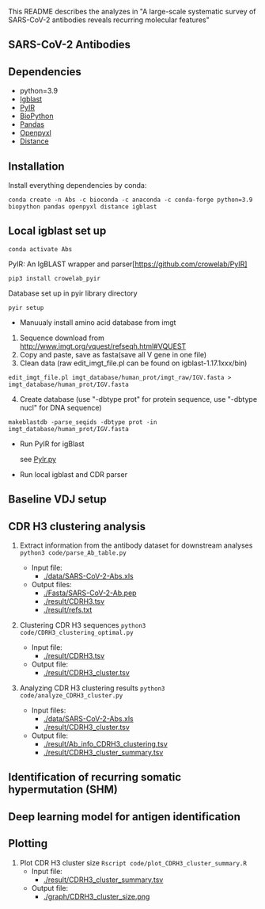 This README describes the analyzes in "A large-scale systematic survey of SARS-CoV-2 antibodies
reveals recurring molecular features"


## SARS-CoV-2 Antibodies


## Dependencies ##
* python=3.9
* [Igblast](https://github.com/ncbi/igblast)
* [PyIR](https://github.com/crowelab/PyIR)
* [BioPython](https://github.com/biopython/biopython)
* [Pandas](https://pandas.pydata.org/)
* [Openpyxl](https://openpyxl.readthedocs.io/en/stable/)
* [Distance](https://pypi.org/project/Distance/)

## Installation ##
Install everything dependencies by conda:

```conda create -n Abs -c bioconda -c anaconda -c conda-forge python=3.9 biopython pandas openpyxl distance igblast```


## Local igblast set up

```conda activate Abs```

PyIR: An IgBLAST wrapper and parser[https://github.com/crowelab/PyIR]

```pip3 install crowelab_pyir```

Database set up in pyir library directory

```pyir setup```

- Manuualy install amino acid database from imgt

1. Sequence download from  http://www.imgt.org/vquest/refseqh.html#VQUEST
2. Copy and paste, save as fasta(save all V gene in one file)
3. Clean data (raw edit_imgt_file.pl can be found on igblast-1.17.1xxx/bin)

```edit_imgt_file.pl imgt_database/human_prot/imgt_raw/IGV.fasta > imgt_database/human_prot/IGV.fasta```

4. Create database (use "-dbtype prot" for protein sequence, use "-dbtype nucl" for DNA sequence)

```makeblastdb -parse_seqids -dbtype prot -in imgt_database/human_prot/IGV.fasta```

- Run PyIR for igBlast

  see [PyIr.py](./code/_PyIR_.py)

- Run local igblast and CDR parser

## Baseline VDJ setup

## CDR H3 clustering analysis

1. Extract information from the antibody dataset for downstream analyses
```python3 code/parse_Ab_table.py```
    - Input file:
      - [./data/SARS-CoV-2-Abs.xls](./data/SARS-CoV-2-Abs.xlsx)
    - Output files:
      - [./Fasta/SARS-CoV-2-Ab.pep](./Fasta/SARS-CoV-2-Ab.pep)
      - [./result/CDRH3.tsv](./result/CDRH3.tsv)
      - [./result/refs.txt](./result/refs.txt)

2. Clustering CDR H3 sequences
```python3 code/CDRH3_clustering_optimal.py```
    - Input file:
      - [./result/CDRH3.tsv](./result/CDRH3.tsv)
    - Output file:
      - [./result/CDRH3_cluster.tsv](./result/CDRH3_cluster.tsv)

3. Analyzing CDR H3 clustering results
```python3 code/analyze_CDRH3_cluster.py```
    - Input files:
      - [./data/SARS-CoV-2-Abs.xls](./data/SARS-CoV-2-Abs.xlsx)
      - [./result/CDRH3_cluster.tsv](./result/CDRH3_cluster.tsv)
    - Output file:
      - [./result/Ab_info_CDRH3_clustering.tsv](./result/Ab_info_CDRH3_clustering.tsv)
      - [./result/CDRH3_cluster_summary.tsv](./result/CDRH3_cluster_summary.tsv)

## Identification of recurring somatic hypermutation (SHM)

## Deep learning model for antigen identification

## Plotting
1. Plot CDR H3 cluster size
```Rscript code/plot_CDRH3_cluster_summary.R```
    - Input file:
      - [./result/CDRH3_cluster_summary.tsv](./result/CDRH3_cluster_summary.tsv)
    - Output file:
      - [./graph/CDRH3_cluster_size.png](./graph/CDRH3_cluster_size.png)
    

